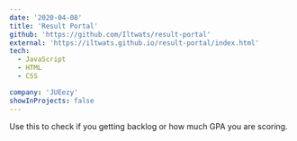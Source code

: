 ```yaml
---
date: '2020-04-08'
title: 'Result Portal'
github: 'https://github.com/Iltwats/result-portal'
external: 'https://iltwats.github.io/result-portal/index.html'
tech:
  - JavaScript
  - HTML
  - CSS

company: 'JUEezy'
showInProjects: false
---
```


Use this to check if you getting backlog or how much GPA you are scoring.